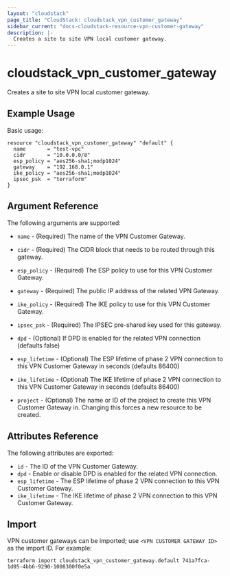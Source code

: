 ```yaml
---
layout: "cloudstack"
page_title: "CloudStack: cloudstack_vpn_customer_gateway"
sidebar_current: "docs-cloudstack-resource-vpn-customer-gateway"
description: |-
  Creates a site to site VPN local customer gateway.
---
```


# cloudstack_vpn_customer_gateway

Creates a site to site VPN local customer gateway.

## Example Usage

Basic usage:

```hcl
resource "cloudstack_vpn_customer_gateway" "default" {
  name       = "test-vpc"
  cidr       = "10.0.0.0/8"
  esp_policy = "aes256-sha1;modp1024"
  gateway    = "192.168.0.1"
  ike_policy = "aes256-sha1;modp1024"
  ipsec_psk  = "terraform"
}
```

## Argument Reference

The following arguments are supported:

* `name` - (Required) The name of the VPN Customer Gateway.

* `cidr` - (Required) The CIDR block that needs to be routed through this gateway.

* `esp_policy` - (Required) The ESP policy to use for this VPN Customer Gateway.

* `gateway` - (Required) The public IP address of the related VPN Gateway.

* `ike_policy` - (Required) The IKE policy to use for this VPN Customer Gateway.

* `ipsec_psk` - (Required) The IPSEC pre-shared key used for this gateway.

* `dpd` - (Optional) If DPD is enabled for the related VPN connection (defaults false)

* `esp_lifetime` - (Optional) The ESP lifetime of phase 2 VPN connection to this
    VPN Customer Gateway in seconds (defaults 86400)

* `ike_lifetime` - (Optional) The IKE lifetime of phase 2 VPN connection to this
    VPN Customer Gateway in seconds (defaults 86400)

* `project` - (Optional) The name or ID of the project to create this VPN Customer
    Gateway in. Changing this forces a new resource to be created.

## Attributes Reference

The following attributes are exported:

* `id` - The ID of the VPN Customer Gateway.
* `dpd` - Enable or disable DPD is enabled for the related VPN connection.
* `esp_lifetime` - The ESP lifetime of phase 2 VPN connection to this VPN Customer Gateway.
* `ike_lifetime` - The IKE lifetime of phase 2 VPN connection to this VPN Customer Gateway.

## Import

VPN customer gateways can be imported; use `<VPN CUSTOMER GATEWAY ID>` as the import ID. For
example:

```shell
terraform import cloudstack_vpn_customer_gateway.default 741a7fca-1d05-4bb6-9290-1008300f0e5a
```
